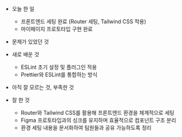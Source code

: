 - 오늘 한 일

  - 프론트엔드 세팅 완료 (Router 세팅, Tailwind CSS 적용)
  - 마이페이지 프로토타입 구현 완료

- 문제가 있었던 것

- 새로 배운 것

  - ESLint 초기 설정 및 플러그인 적용
  - Prettier와 ESLint를 통합하는 방식

- 아직 잘 모르는 것, 부족한 것

- 잘 한 것
  - Router와 Tailwind CSS를 활용해 프론트엔드 환경을 체계적으로 세팅
  - Figma 프로토타입과의 싱크를 유지하며 효율적으로 컴포넌트 구조 분리
  - 환경 세팅 내용을 문서화하여 팀원들과 공유 가능하도록 정리

